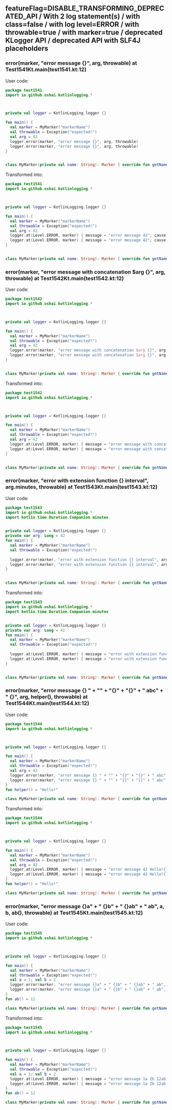 ## featureFlag=DISABLE_TRANSFORMING_DEPRECATED_API / With 2 log statement(s) / with class=false / with log level=ERROR / with throwable=true / with marker=true / deprecated KLogger API / deprecated API with SLF4J placeholders



###  error(marker, "error message {}", arg, throwable) at Test1541Kt.main(test1541.kt:12)

User code:
```kotlin
package test1541
import io.github.oshai.kotlinlogging.*



private val logger = KotlinLogging.logger {}

fun main() {
  val marker = MyMarker("markerName")
  val throwable = Exception("expected!")
  val arg = 42
  logger.error(marker, "error message {}", arg, throwable)
  logger.error(marker, "error message {}", arg, throwable)
}


class MyMarker(private val name: String): Marker { override fun getName() = name }

```
  
Transformed into:
```kotlin
package test1541
import io.github.oshai.kotlinlogging.*



private val logger = KotlinLogging.logger {}

fun main() {
  val marker = MyMarker("markerName")
  val throwable = Exception("expected!")
  val arg = 42
  logger.at(Level.ERROR, marker) { message = "error message 42"; cause = throwable; internalCompilerData = KLoggingEventBuilder.InternalCompilerData(messageTemplate = "error message {}")
  logger.at(Level.ERROR, marker) { message = "error message 42"; cause = throwable; internalCompilerData = KLoggingEventBuilder.InternalCompilerData(messageTemplate = "error message {}")
}


class MyMarker(private val name: String): Marker { override fun getName() = name }

```

###  error(marker, "error message with concatenation $arg {}", arg, throwable) at Test1542Kt.main(test1542.kt:12)

User code:
```kotlin
package test1542
import io.github.oshai.kotlinlogging.*



private val logger = KotlinLogging.logger {}

fun main() {
  val marker = MyMarker("markerName")
  val throwable = Exception("expected!")
  val arg = 42
  logger.error(marker, "error message with concatenation $arg {}", arg, throwable)
  logger.error(marker, "error message with concatenation $arg {}", arg, throwable)
}


class MyMarker(private val name: String): Marker { override fun getName() = name }

```
  
Transformed into:
```kotlin
package test1542
import io.github.oshai.kotlinlogging.*



private val logger = KotlinLogging.logger {}

fun main() {
  val marker = MyMarker("markerName")
  val throwable = Exception("expected!")
  val arg = 42
  logger.at(Level.ERROR, marker) { message = "error message with concatenation 42 42"; cause = throwable; internalCompilerData = KLoggingEventBuilder.InternalCompilerData(messageTemplate = "error message with concatenation 42 {}")
  logger.at(Level.ERROR, marker) { message = "error message with concatenation 42 42"; cause = throwable; internalCompilerData = KLoggingEventBuilder.InternalCompilerData(messageTemplate = "error message with concatenation 42 {}")
}


class MyMarker(private val name: String): Marker { override fun getName() = name }

```

###  error(marker, "error with extension function {} interval", arg.minutes, throwable) at Test1543Kt.main(test1543.kt:12)

User code:
```kotlin
package test1543
import io.github.oshai.kotlinlogging.*
import kotlin.time.Duration.Companion.minutes


private val logger = KotlinLogging.logger {}
private var arg: Long = 42
fun main() {
  val marker = MyMarker("markerName")
  val throwable = Exception("expected!")
  
  logger.error(marker, "error with extension function {} interval", arg.minutes, throwable)
  logger.error(marker, "error with extension function {} interval", arg.minutes, throwable)
}


class MyMarker(private val name: String): Marker { override fun getName() = name }

```
  
Transformed into:
```kotlin
package test1543
import io.github.oshai.kotlinlogging.*
import kotlin.time.Duration.Companion.minutes


private val logger = KotlinLogging.logger {}
private var arg: Long = 42
fun main() {
  val marker = MyMarker("markerName")
  val throwable = Exception("expected!")
  
  logger.at(Level.ERROR, marker) { message = "error with extension function 42m interval"; cause = throwable; internalCompilerData = KLoggingEventBuilder.InternalCompilerData(messageTemplate = "error with extension function {} interval")
  logger.at(Level.ERROR, marker) { message = "error with extension function 42m interval"; cause = throwable; internalCompilerData = KLoggingEventBuilder.InternalCompilerData(messageTemplate = "error with extension function {} interval")
}


class MyMarker(private val name: String): Marker { override fun getName() = name }

```

###  error(marker, "error message {} " + "" + "{}" + "{}" + " abc" + " {}", arg, helper(), throwable) at Test1544Kt.main(test1544.kt:12)

User code:
```kotlin
package test1544
import io.github.oshai.kotlinlogging.*



private val logger = KotlinLogging.logger {}

fun main() {
  val marker = MyMarker("markerName")
  val throwable = Exception("expected!")
  val arg = 42
  logger.error(marker, "error message {} " + "" + "{}" + "{}" + " abc" + " {}", arg, helper(), throwable)
  logger.error(marker, "error message {} " + "" + "{}" + "{}" + " abc" + " {}", arg, helper(), throwable)
}
fun helper() = "Hello!"

class MyMarker(private val name: String): Marker { override fun getName() = name }

```
  
Transformed into:
```kotlin
package test1544
import io.github.oshai.kotlinlogging.*



private val logger = KotlinLogging.logger {}

fun main() {
  val marker = MyMarker("markerName")
  val throwable = Exception("expected!")
  val arg = 42
  logger.at(Level.ERROR, marker) { message = "error message 42 Hello!{} abc {}"; cause = throwable; internalCompilerData = KLoggingEventBuilder.InternalCompilerData(messageTemplate = "error message {} {}{} abc {}")
  logger.at(Level.ERROR, marker) { message = "error message 42 Hello!{} abc {}"; cause = throwable; internalCompilerData = KLoggingEventBuilder.InternalCompilerData(messageTemplate = "error message {} {}{} abc {}")
}
fun helper() = "Hello!"

class MyMarker(private val name: String): Marker { override fun getName() = name }

```

###  error(marker, "error message {}a" + " {}b" + " {}ab" + " ab", a, b, ab(), throwable) at Test1545Kt.main(test1545.kt:12)

User code:
```kotlin
package test1545
import io.github.oshai.kotlinlogging.*



private val logger = KotlinLogging.logger {}

fun main() {
  val marker = MyMarker("markerName")
  val throwable = Exception("expected!")
  val a = 1; val b = 2
  logger.error(marker, "error message {}a" + " {}b" + " {}ab" + " ab", a, b, ab(), throwable)
  logger.error(marker, "error message {}a" + " {}b" + " {}ab" + " ab", a, b, ab(), throwable)
}
fun ab() = 12

class MyMarker(private val name: String): Marker { override fun getName() = name }

```
  
Transformed into:
```kotlin
package test1545
import io.github.oshai.kotlinlogging.*



private val logger = KotlinLogging.logger {}

fun main() {
  val marker = MyMarker("markerName")
  val throwable = Exception("expected!")
  val a = 1; val b = 2
  logger.at(Level.ERROR, marker) { message = "error message 1a 2b 12ab ab"; cause = throwable; internalCompilerData = KLoggingEventBuilder.InternalCompilerData(messageTemplate = "error message {}a {}b {}ab ab")
  logger.at(Level.ERROR, marker) { message = "error message 1a 2b 12ab ab"; cause = throwable; internalCompilerData = KLoggingEventBuilder.InternalCompilerData(messageTemplate = "error message {}a {}b {}ab ab")
}
fun ab() = 12

class MyMarker(private val name: String): Marker { override fun getName() = name }

```
